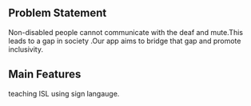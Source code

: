 ## Problem Statement
Non-disabled people cannot communicate with the deaf and mute.This leads to a gap in society .Our app aims to bridge that gap and promote inclusivity.
## Main Features
teaching ISL using sign langauge.

